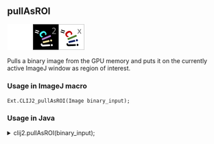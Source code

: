 ## pullAsROI
<img src="images/mini_empty_logo.png"/><img src="images/mini_clij2_logo.png"/><img src="images/mini_clijx_logo.png"/>

Pulls a binary image from the GPU memory and puts it on the currently active ImageJ window as region of interest.

### Usage in ImageJ macro
```
Ext.CLIJ2_pullAsROI(Image binary_input);
```


### Usage in Java


<details>

<summary>
clij2.pullAsROI(binary_input);
</summary>
```
// init CLIJ and GPU
import net.haesleinhuepf.clij2.CLIJ2;
import net.haesleinhuepf.clij.clearcl.ClearCLBuffer;
CLIJ2 clij2 = CLIJ2.getInstance();

// get input parameters
ClearCLBuffer binary_input = clij2.push(binary_inputImagePlus);
```

```
// Execute operation on GPU
Roi resultPullAsROI = clij2.pullAsROI(binary_input);
```

```
//show result
System.out.println(resultPullAsROI);

// cleanup memory on GPU
clij2.release(binary_input);
```


</details>



### Usage in Matlab


<details>

<summary>
clij2.pullAsROI(binary_input);
</summary>
```
% init CLIJ and GPU
clij2 = init_clatlab();

% get input parameters
binary_input = clij2.pushMat(binary_input_matrix);
```

```
% Execute operation on GPU
Roi resultPullAsROI = clij2.pullAsROI(binary_input);
```

```
% show result
System.out.println(resultPullAsROI);

% cleanup memory on GPU
clij2.release(binary_input);
```


</details>



### Usage in Icy


details>

<summary>
clij2.pullAsROI(binary_input);
</summary>
```
// init CLIJ and GPU
importClass(net.haesleinhuepf.clicy.CLICY);
importClass(Packages.icy.main.Icy);

clij2 = CLICY.getInstance();

// get input parameters
binary_input_sequence = getSequence();binary_input = clij2.pushSequence(binary_input_sequence);
```

```
// Execute operation on GPU
Roi resultPullAsROI = clij2.pullAsROI(binary_input);
```

```
// show result
System.out.println(resultPullAsROI);

// cleanup memory on GPU
clij2.release(binary_input);
```


</details>





### Example notebooks
<a href="https://clij.github.io/clij2-docs/md/superpixel_segmentation"><img src="images/language_macro.png" height="20"/></a> [superpixel_segmentation](https://clij.github.io/clij2-docs/md/superpixel_segmentation)  




### Example scripts
<a href="https://github.com/clij/clij2-docs/blob/master/src/main/macro/superpixel_segmentation.ijm"><img src="images/language_macro.png" height="20"/></a> [superpixel_segmentation.ijm](https://github.com/clij/clij2-docs/blob/master/src/main/macro/superpixel_segmentation.ijm)  


[Back to CLIJ2 reference](https://clij.github.io/clij2-docs/reference)
[Back to CLIJ2 documentation](https://clij.github.io/clij2-docs)

[Imprint](https://clij.github.io/imprint)
